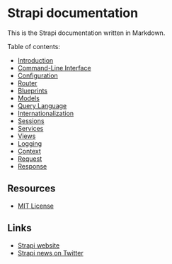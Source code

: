 # Strapi documentation

This is the Strapi documentation written in Markdown.

Table of contents:

- [Introduction](files/introduction.md)
- [Command-Line Interface](files/cli.md)
- [Configuration](files/configuration.md)
- [Router](files/router.md)
- [Blueprints](files/blueprints.md)
- [Models](files/models.md)
- [Query Language](files/queries.md)
- [Internationalization](files/internationalization.md)
- [Sessions](files/sessions.md)
- [Services](files/services.md)
- [Views](files/views.md)
- [Logging](files/logging.md)
- [Context](files/context.md)
- [Request](files/request.md)
- [Response](files/response.md)

## Resources

- [MIT License](LICENSE.md)

## Links

- [Strapi website](http://strapi.io/)
- [Strapi news on Twitter](https://twitter.com/strapijs)
